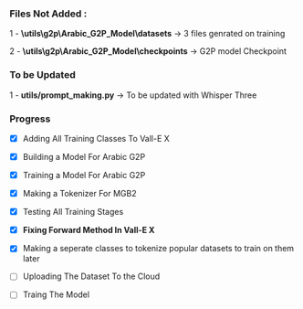 ### Files Not Added :

1 - **\utils\g2p\Arabic_G2P_Model\datasets** -> 3 files genrated on training

2 - **\utils\g2p\Arabic_G2P_Model\checkpoints**  -> G2P model Checkpoint

### To be Updated
1 - **utils/prompt_making.py** -> To be updated with Whisper Three



### Progress

- [x] Adding All Training Classes To Vall-E X
- [x] Building a Model For Arabic G2P
- [x] Training a Model For Arabic G2P
- [x] Making a Tokenizer For MGB2
- [x] Testing All Training Stages
- [x] **Fixing Forward Method In Vall-E X**
- [x] Making a seperate classes to tokenize popular datasets to train on them later
- [ ] Uploading The Dataset To the Cloud
- [ ] Traing The Model


